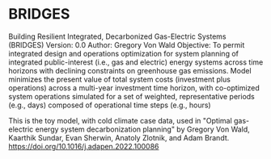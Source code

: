 # BRIDGES
Building Resilient Integrated, Decarbonized Gas-Electric Systems (BRIDGES)
Version: 0.0
Author: Gregory Von Wald
Objective: To permit integrated design and operations optimization for 
system planning of integrated public-interest (i.e., gas and electric) energy systems
across time horizons with declining constraints on greenhouse gas emissions.
Model minimizes the present value of total system costs (investment plus operations)
across a multi-year investment time horizon, with co-optimized system operations 
simulated for a set of weighted, representative periods (e.g., days) 
composed of operational time steps (e.g., hours)

This is the toy model, with cold climate case data, used in "Optimal gas-electric energy system decarbonization planning" by Gregory Von Wald, Kaarthik Sundar, Evan Sherwin, Anatoly Zlotnik, and Adam Brandt.
https://doi.org/10.1016/j.adapen.2022.100086
